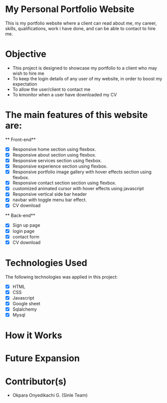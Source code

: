 # My Personal Portfolio Website
This is my portfolio website where a client can read about me, my career, skills, qualifications, work i have done, and can be able to contact to hire me.

# Objective
- This project is designed to showcase my portfolio to a client who may wish to hire me
- To keep the login details of any user of my website, in order to boost my expectation
- To allow the user/client to contact me
- To kmonitor when a user have downloaded my CV

# The main features of this website are:

** Front-end**
- [x] Responsive home section using flexbox.
- [x] Responsive about section using flexbox.
- [x] Responsive services section using flexbox.
- [x] Responsive experience section using flexbox.
- [x] Responsive portfolio image gallery with hover effects section using flexbox.
- [x] Responsive contact section section using flexbox.
- [x] customized animated cursor with hover effects using javascript
- [x] Responsive vertical side bar header
- [x] navbar with toggle menu bar effect.
- [x] CV download

** Back-end**
- [x] Sign up page
- [x] login page
- [x] contact form
- [x] CV download

# Technologies Used 
The following technologies was applied in this project: 
- [x] HTML
- [x] CSS
- [x] Javascript
- [x] Google sheet
- [x] Sqlalchemy
- [x] Mysql 

# How it Works 

# Future Expansion 

# Contributor(s)
- Okpara Onyedikachi G. (Sinle Team)
